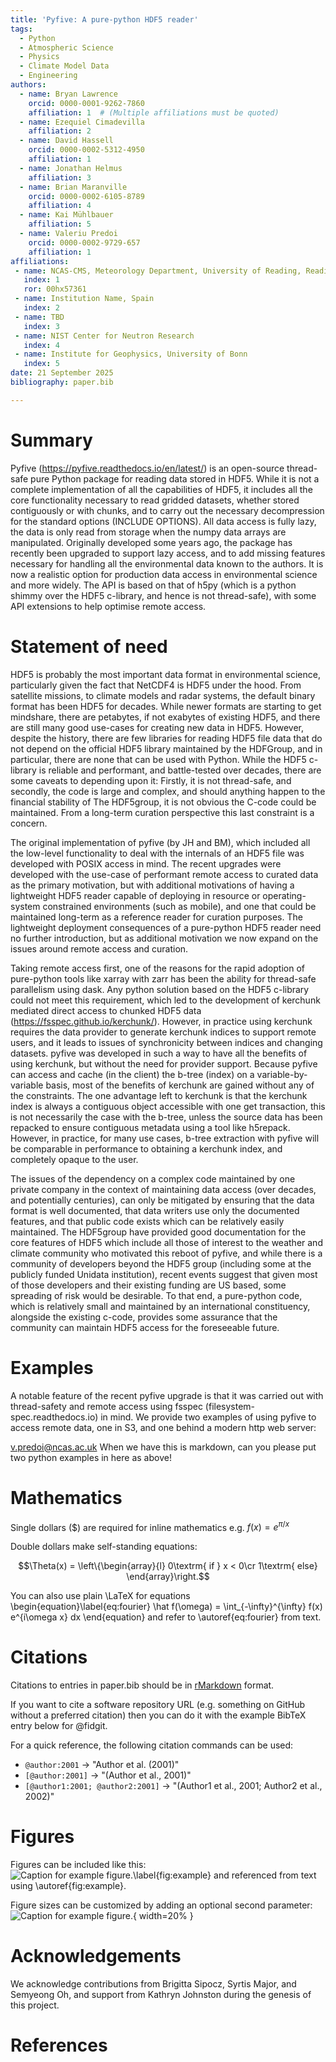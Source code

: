 ```yaml
---
title: 'Pyfive: A pure-python HDF5 reader'
tags:
  - Python
  - Atmospheric Science
  - Physics
  - Climate Model Data
  - Engineering
authors:
  - name: Bryan Lawrence
    orcid: 0000-0001-9262-7860
    affiliation: 1  # (Multiple affiliations must be quoted)
  - name: Ezequiel Cimadevilla
    affiliation: 2
  - name: David Hassell
    orcid: 0000-0002-5312-4950
    affiliation: 1
  - name: Jonathan Helmus
    affiliation: 3
  - name: Brian Maranville
    orcid: 0000-0002-6105-8789
    affiliation: 4
  - name: Kai Mühlbauer
    affiliation: 5
  - name: Valeriu Predoi
    orcid: 0000-0002-9729-657
    affiliation: 1
affiliations:
 - name: NCAS-CMS, Meteorology Department, University of Reading, Reading, UK
   index: 1
   ror: 00hx57361
 - name: Institution Name, Spain
   index: 2
 - name: TBD
   index: 3
 - name: NIST Center for Neutron Research
   index: 4
 - name: Institute for Geophysics, University of Bonn
   index: 5
date: 21 September 2025
bibliography: paper.bib

---
```


# Summary

Pyfive (<https://pyfive.readthedocs.io/en/latest/>) is an open-source thread-safe pure Python package for reading data stored in HDF5. While it is not a complete implementation of all the capabilities of HDF5, it includes all the core functionality necessary to read gridded datasets, whether stored contiguously or with chunks, and to carry out the necessary decompression for the standard options (INCLUDE OPTIONS).  All data access is fully lazy, the data is only read from storage when the numpy data arrays are manipulated. Originally developed some years ago, the package has recently been upgraded to support
lazy access, and to add missing features necessary for handling all the environmental data known to the authors. It is now a realistic option for production data access in environmental science and more widely.  The API is based on that of h5py (which is a python shimmy over the HDF5 c-library, and hence is not thread-safe), with some API extensions to help optimise remote access. 

# Statement of need

HDF5 is probably the most important data format in environmental science, particularly given the fact that NetCDF4 is HDF5 under the hood. From satellite missions, to climate models and radar systems, the default binary format has been HDF5 for decades. While newer formats are starting to get mindshare, there are petabytes, if not exabytes of existing HDF5, and there are still many good use-cases for creating new data in HDF5. However, despite the history, there are few libraries for reading HDF5 file data that do not depend on the official HDF5 library maintained by the HDFGroup, and in particular, there are none that can be used with Python. 
While  the HDF5 c-library is reliable and performant, and battle-tested over decades, there are some caveats to depending upon it: Firstly, it is not thread-safe, and secondly, the code is large and complex, and should anything happen to the financial stability of The HDF5group, it is not obvious the C-code could be maintained. From a long-term curation perspective this last constraint is a concern.

The original implementation of pyfive (by JH and BM), which included all the low-level functionality to deal with the internals of an HDF5 file was developed with POSIX access in mind. The recent upgrades were developed with the use-case of performant remote access to curated data as the primary motivation, but with additional motivations of having a lightweight HDF5 reader capable of deploying in resource or operating-system constrained environments (such as mobile), and one that could be maintained long-term as a reference reader for curation purposes. The lightweight deployment consequences of a pure-python HDF5 reader need no further introduction, but as additional motivation we now expand on the issues around remote access and curation.

Taking remote access first, one of the reasons for the rapid adoption of pure-python tools like xarray with zarr has been the ability for thread-safe parallelism using dask. Any python solution based on the HDF5 c-library could not meet this requirement, which led to the development of kerchunk mediated direct access to chunked HDF5 data (https://fsspec.github.io/kerchunk/). However, in practice using kerchunk requires the data provider to generate kerchunk indices to support remote users, and it leads to issues of synchronicity between indices and changing datasets. pyfive was developed in such a way to have all the benefits of using kerchunk, but without the need for provider support. Because pyfive can access and cache (in the client) the b-tree (index) on a variable-by-variable basis, most of the benefits of kerchunk are gained without any of the constraints. The one advantage left to kerchunk is that the kerchunk index is always a contiguous object accessible with one get transaction, this is not necessarily the case with the b-tree, unless the source data has been repacked to ensure contiguous metadata using a tool like h5repack. However, in practice, for many use cases, b-tree extraction with pyfive will be comparable in performance to obtaining a kerchunk index, and completely opaque to the user.

The issues of the dependency on a complex code maintained by one private company in the context of maintaining data access (over decades, and potentially centuries), can only be mitigated by ensuring that the data format is well documented, that data writers use only the documented features, and that public code exists which can be relatively easily maintained. The HDF5group have provided good documentation for the core features of HDF5 which include all those of interest to the weather and climate community who motivated this reboot of pyfive, and while there is a community of developers beyond the HDF5 group (including some at the publicly funded Unidata institution), recent events suggest that given most of those developers and their existing funding are US based, some spreading of risk would be desirable. To that end, a pure-python code, which is relatively small and maintained by an international constituency, alongside the existing c-code, provides some assurance that the community can maintain HDF5 access for the foreseeable future.

# Examples

A notable feature of the recent pyfive upgrade is that it was carried out with thread-safety and remote access using fsspec (filesystem-spec.readthedocs.io) in mind.  We provide two examples of using pyfive to access remote data, one in S3, and one behind a modern http web server:

v.predoi@ncas.ac.uk When we have this is markdown, can you please put two python examples in here as above!

# Mathematics

Single dollars ($) are required for inline mathematics e.g. $f(x) = e^{\pi/x}$

Double dollars make self-standing equations:

$$\Theta(x) = \left\{\begin{array}{l}
0\textrm{ if } x < 0\cr
1\textrm{ else}
\end{array}\right.$$

You can also use plain \LaTeX for equations
\begin{equation}\label{eq:fourier}
\hat f(\omega) = \int_{-\infty}^{\infty} f(x) e^{i\omega x} dx
\end{equation}
and refer to \autoref{eq:fourier} from text.

# Citations

Citations to entries in paper.bib should be in
[rMarkdown](http://rmarkdown.rstudio.com/authoring_bibliographies_and_citations.html)
format.

If you want to cite a software repository URL (e.g. something on GitHub without a preferred
citation) then you can do it with the example BibTeX entry below for @fidgit.

For a quick reference, the following citation commands can be used:
- `@author:2001`  ->  "Author et al. (2001)"
- `[@author:2001]` -> "(Author et al., 2001)"
- `[@author1:2001; @author2:2001]` -> "(Author1 et al., 2001; Author2 et al., 2002)"

# Figures

Figures can be included like this:
![Caption for example figure.\label{fig:example}](figure.png)
and referenced from text using \autoref{fig:example}.

Figure sizes can be customized by adding an optional second parameter:
![Caption for example figure.](figure.png){ width=20% }

# Acknowledgements

We acknowledge contributions from Brigitta Sipocz, Syrtis Major, and Semyeong
Oh, and support from Kathryn Johnston during the genesis of this project.

# References
